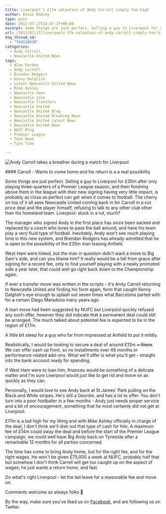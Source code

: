 ```yaml
---
title: Liverpool’s £17m valuation of Andy Carroll simply too high
author: Kevin Doocey
type: post
date: 2012-07-17T14:47:27+00:00
excerpt: Some things are just perfect. Selling a guy to Liverpool for £35m after only playing three quarters of a Premier League season, and then finishing above them in the league with their..
url: /2012/07/17/liverpools-17m-valuation-of-andy-carroll-simply-too-high/
dsq_thread_id:
  - "769110939"
categories:
  - Andy Carroll
  - Newcastle United News
tags:
  - Alan Pardew
  - Andy Carroll
  - Brendan Rodgers
  - Kenny Dalglish
  - Latest Newcastle United News
  - Mike Ashley
  - Newcastle news
  - Newcastle site
  - Newcastle Transfers
  - Newcastle United
  - Newcastle United Blog
  - Newcastle United Breaking News
  - Newcastle United Latest News
  - Newcastle United News
  - NUFC Blog
  - Premier League
  - Toon News
  - Tyne Time

---
```

![Andy Carroll takes a breather during a match for Liverpool](http://www.tynetime.com/wp-content/uploads/2012/07/Andy-carroll-Liverpool.jpg "Andy-carroll-Liverpool")

#### Carroll - Wants to come home and his return is a a real possibility

Some things are just perfect. Selling a guy to Liverpool for £35m after only playing three-quarters of a Premier League season, and then finishing above them in the league with their new signing having very little impact, is probably as close as perfect can get when it comes to football. The cherry on top of it all sees Newcastle United coming back in for Carroll in a cut price deal and the player himself, refusing to talk to any other club other than his homeland team. Liverpool: stuck in a rut, much?

The manager who signed Andy in the first place has since been  sacked and replaced by a coach who loves to pass the ball around, and have his team play a very fluid type of football. Inevitably, Andy won't see much playing time in this new system, and Brendan Rodgers has already admitted that he is open to the possibility of the £35m man leaving Anfield.

West Ham were linked, but the man in question didn't want a move to Big Sam's side, and can you blame him? It really would be a fall from grace after signing for a record fee, only to find yourself playing with a newly promoted side a year later, that could well go right back down to the Championship again.

If ever a transfer move was written in the scripts - it's Andy Carroll returning to Newcastle United and finding his form again, form that caught Kenny Dalglish's eye enough to splash out seven times what Barcelona parted with for a certain Diego Maradona many years ago.

A loan move had been suggested by NUFC but Liverpool quickly refused any such offer, however they did indicate that a permanent deal could still be arranged. The much talked about potential fee is expected to be in the region of £17m.

A little bit steep for a guy who far from impressed at Anfield to put it mildly.

Realistically, I would be looking to secure a deal of around £13m <del>+ Xisco</del>. We can offer cash up front, so no installments over 48 months or performance related add-ons. What we'll offer is what you'll get - straight into the bank account ready for spending.

If West Ham were to loan him, finances would be something of a delicate matter and I'm sure Liverpool would just like to get rid and move on as quickly as they can.

Personally, I would love to see Andy back at St.James' Park pulling on the Black and White stripes. He's still a Geordie, and has a lot to offer. You don't turn into a poor footballer in a few months - Andy just needs proper service and a bit of encouragement, something that he most certainly did not get at Liverpool.

£17m is a tad high for my liking and with Mike Ashley officially in charge of the deal, I don't think we'll dish out that type of cash for him. A maximum fee of £14m could sway the deal and before the start of the Premier League campaign, we could well have Big Andy back on Tyneside after a remarkable 12 months for all parties concerned.

The time has come to bring Andy home, but for the right fee, and for the right wages. He won't be given £75,000 a week at NUFC, probably half that but somehow I don't think Carroll will get too caught up on the aspect of wages; he just wants a return home, and fast.

Do what's right Liverpool - let the lad leave for a reasonable fee and move on.

Comments welcome as always folks 🙂

By the way, make sure you've liked us on [Facebook][1], and are following us on Twitter.

 [1]: https://www.facebook.com/tynetime
